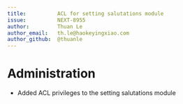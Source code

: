 ```yaml
---
title:          ACL for setting salutations module
issue:          NEXT-8955
author:         Thuan Le
author_email:   th.le@haokeyingxiao.com
author_github:  @thuanle
---
```

# Administration
* Added ACL privileges to the setting salutations module
